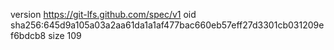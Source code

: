 version https://git-lfs.github.com/spec/v1
oid sha256:645d9a105a03a2aa61da1a1af477bac660eb57eff27d3301cb031209ef6bdcb8
size 109

